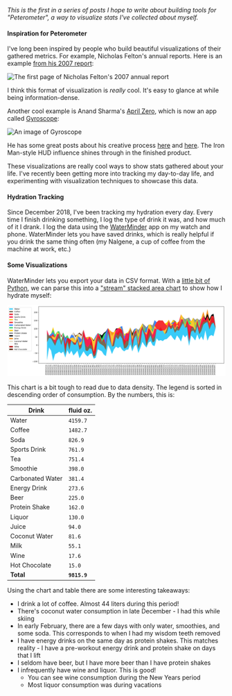 
<!--
Peterometer Chapter 1: Tracking Hydration
20190308 10:05
-->

*This is the first in a series of posts I hope to write about building tools for "Peterometer", a way to visualize stats I've collected about myself.*

#### Inspiration for Peterometer

I've long been inspired by people who build beautiful visualizations of their gathered metrics. For example, Nicholas Felton's annual reports. Here is an example [from his 2007 report](http://feltron.com/FAR07.html):

![The first page of Nicholas Felton's 2007 annual report](http://feltron.com/images/FAR07/03.jpg)

I think this format of visualization is *really* cool. It's easy to glance at while being information-dense.

Another cool example is Anand Sharma's [April Zero](http://aprilzero.com), which is now an app called [Gyroscope](http://gyrosco.pe):

![An image of Gyroscope](https://cdn-images-1.medium.com/max/1200/1*4bB_yEzM7Yt_Nme-rQLkzg.png)

He has some great posts about his creative process [here](https://blog.gyrosco.pe/the-making-of-april-zero-877612ca3d24) and [here](https://blog.gyrosco.pe/the-making-of-april-zero-part-2-9fee331e2043). The Iron Man-style HUD influence shines through in the finished product.

These visualizations are really cool ways to show stats gathered about your life. I've recently been getting more into tracking my day-to-day life, and experimenting with visualization techniques to showcase this data.

#### Hydration Tracking

Since December 2018, I've been tracking my hydration every day. Every time I finish drinking something, I log the type of drink it was, and how much of it I drank. I log the data using the [WaterMinder](http://waterminder.com) app on my watch and phone. WaterMinder lets you have saved drinks, which is really helpful if you drink the same thing often (my Nalgene, a cup of coffee from the machine at work, etc.)

#### Some Visualizations

WaterMinder lets you export your data in CSV format. With a [little bit of Python](https://github.com/peterhajas/peterometer/blob/master/hydration/waterminder_parse.py), we can parse this into a ["stream" stacked area chart](http://leebyron.com/streamgraph/) to show how I hydrate myself:

[![A stacked area plot of my hydration](/media/hydration.png)](/media/hydration.png)

This chart is a bit tough to read due to data density. The legend is sorted in descending order of consumption. By the numbers, this is:

Drink | fluid oz. |
----- | ----- |
Water | `4159.7` |
Coffee | `1482.7` |
Soda | `826.9` |
Sports Drink | `761.9` |
Tea | `751.4` |
Smoothie | `398.0` |
Carbonated Water | `381.4` |
Energy Drink | `273.6` |
Beer | `225.0` |
Protein Shake | `162.0` |
Liquor | `130.0` |
Juice | `94.0` |
Coconut Water | `81.6` |
Milk | `55.1` |
Wine | `17.6` |
Hot Chocolate | `15.0` |
**Total** | **`9815.9`** |

Using the chart and table there are some interesting takeaways:
- I drink a lot of coffee. Almost 44 liters during this period!
- There's coconut water consumption in late December - I had this while skiing
- In early February, there are a few days with only water, smoothies, and some soda. This corresponds to when I had my wisdom teeth removed
- I have energy drinks on the same day as protein shakes. This matches reality - I have a pre-workout energy drink and protein shake on days that I lift
- I seldom have beer, but I have more beer than I have protein shakes
- I infrequently have wine and liquor. This is good!
    - You can see wine consumption during the New Years period
    - Most liquor consumption was during vacations
